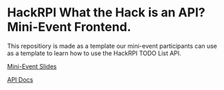 # HackRPI What the Hack is an API? Mini-Event Frontend.

This repositiory is made as a template our mini-event participants can use as a template to learn how to use the HackRPI TODO List API.

[Mini-Event Slides](https://docs.google.com/presentation/d/1wBQeFZyV0J69RwanNrizP4d-XtqNjhslv2ddzeePHd8/edit?usp=sharing)

[API Docs](https://docs.todo.hackrpi.com)

